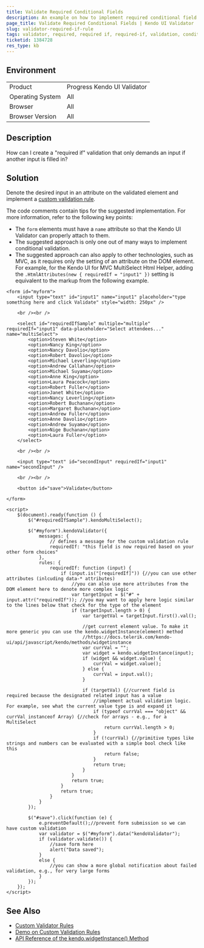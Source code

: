 ```yaml
---
title: Validate Required Conditional Fields
description: An example on how to implement required conditional field validation based on the value of another input on the form when working with the Kendo UI Validator.
page_title: Validate Required Conditional Fields | Kendo UI Validator
slug: validator-required-if-rule
tags: validator, required, required if, required-if, validation, conditional
ticketid: 1384728
res_type: kb
---
```


## Environment

<table>
 <tr>
  <td>Product</td>
  <td>Progress Kendo UI Validator</td>
 </tr>
 <tr>
  <td>Operating System</td>
  <td>All</td>
 </tr>
 <tr>
  <td>Browser</td>
  <td>All</td>
 </tr>
 <tr>
  <td>Browser Version</td>
  <td>All</td>
 </tr>
</table>

## Description

How can I create a "required if" validation that only demands an input if another input is filled in?

## Solution

Denote the desired input in an attribute on the validated element and implement a [custom validation rule](https://docs.telerik.com/kendo-ui/controls/editors/validator/overview#custom-rules-for-validation).

The code comments contain tips for the suggested implementation. For more information, refer to the following key points:

* The `form` elements must have a `name` attribute so that the Kendo UI Validator can properly attach to them.
* The suggested approach is only one out of many ways to implement conditional validation.
* The suggested approach can also apply to other technologies, such as MVC, as it requires only the setting of an attribute on the DOM element. For example, for the Kendo UI for MVC MultiSelect Html Helper, adding the `.HtmlAttributes(new { requiredIf = "input1" })` setting is equivalent to the markup from the following example.

```dojo
<form id="myform">
	<input type="text" id="input1" name="input1" placeholder="type something here and click Validate" style="width: 250px" />

	<br /><br />

	<select id="requiredIfSample" multiple="multiple" requiredIf="input1" data-placeholder="Select attendees..." name="multiSelect">
		<option>Steven White</option>
		<option>Nancy King</option>
		<option>Nancy Davolio</option>
		<option>Robert Davolio</option>
		<option>Michael Leverling</option>
		<option>Andrew Callahan</option>
		<option>Michael Suyama</option>
		<option>Anne King</option>
		<option>Laura Peacock</option>
		<option>Robert Fuller</option>
		<option>Janet White</option>
		<option>Nancy Leverling</option>
		<option>Robert Buchanan</option>
		<option>Margaret Buchanan</option>
		<option>Andrew Fuller</option>
		<option>Anne Davolio</option>
		<option>Andrew Suyama</option>
		<option>Nige Buchanan</option>
		<option>Laura Fuller</option>
	</select>

	<br /><br />

	<input type="text" id="secondInput" requiredIf="input1" name="secondInput" />

	<br /><br />

	<button id="save">Validate</button>

</form>

<script>
	$(document).ready(function () {
		$("#requiredIfSample").kendoMultiSelect();

		$("#myform").kendoValidator({
			messages: {
				// defines a message for the custom validation rule
				requiredIf: "this field is now required based on your other form choices"
			},
			rules: {
				requiredIf: function (input) {
					if (input.is("[requiredIf]")) {//you can use other attributes (inlcuding data-* attributes)
						//you can also use more attributes from the DOM element here to denote more complex logic
						var targetInput = $("#" + input.attr("requiredIf")); //you may want to apply here logic similar to the lines below that check for the type of the element
						if (targetInput.length > 0) {
							var targetVal = targetInput.first().val();

							//get current element value. To make it more generic you can use the kendo.widgetInstance(element) method
							//https://docs.telerik.com/kendo-ui/api/javascript/kendo/methods/widgetinstance
							var currVal = "";
							var widget = kendo.widgetInstance(input);
							if (widget && widget.value) {
								currVal = widget.value();
							} else {
								currVal = input.val();
							}

							if (targetVal) {//current field is required because the designated related input has a value
								//implement actual validation logic. For example, see what the current value type is and expand it
								if (typeof currVal === "object" && currVal instanceof Array) {//check for arrays - e.g., for a MultiSelect
									return currVal.length > 0;
								}
								if (!currVal) {//primitive types like strings and numbers can be evaluated with a simple bool check like this
									return false;
								}
								return true;
							}
						}
						return true;
					}
					return true;
				}
			}
		});

		$("#save").click(function (e) {
			e.preventDefault();//prevent form submission so we can have custom validation
			var validator = $("#myform").data("kendoValidator");
			if (validator.validate()) {
				//save form here
				alert("Data saved");
			}
			else {
				//you can show a more global notification about failed validation, e.g., for very large forms
			}
		});
	});
</script>
```

## See Also

* [Custom Validator Rules](https://docs.telerik.com/kendo-ui/controls/editors/validator/overview#custom-rules-for-validation)
* [Demo on Custom Validation Rules](https://demos.telerik.com/kendo-ui/validator/custom-validation)
* [API Reference of the kendo.widgetInstance() Method](https://docs.telerik.com/kendo-ui/api/javascript/kendo/methods/widgetinstance)
